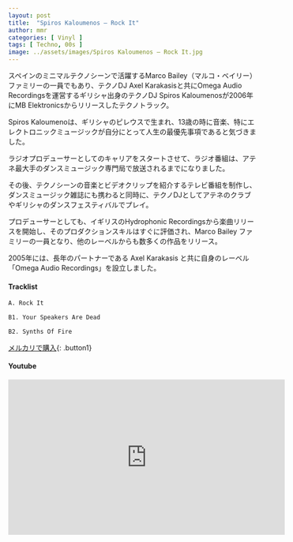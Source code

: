 ```yaml
---
layout: post
title:  "Spiros Kaloumenos – Rock It"
author: mmr
categories: [ Vinyl ]
tags: [ Techno, 00s ]
image: ../assets/images/Spiros Kaloumenos – Rock It.jpg
---
```


スペインのミニマルテクノシーンで活躍するMarco Bailey（マルコ・ベイリー）ファミリーの一員でもあり、テクノDJ Axel Karakasisと共にOmega Audio Recordingsを運営するギリシャ出身のテクノDJ Spiros Kaloumenosが2006年にMB Elektronicsからリリースしたテクノトラック。

Spiros Kaloumenoは、ギリシャのピレウスで生まれ、13歳の時に音楽、特にエレクトロニックミュージックが自分にとって人生の最優先事項であると気づきました。

ラジオプロデューサーとしてのキャリアをスタートさせて、ラジオ番組は、アテネ最大手のダンスミュージック専門局で放送されるまでになりました。

その後、テクノシーンの音楽とビデオクリップを紹介するテレビ番組を制作し、ダンスミュージック雑誌にも携わると同時に、テクノDJとしてアテネのクラブやギリシャのダンスフェスティバルでプレイ。

プロデューサーとしても、イギリスのHydrophonic Recordingsから楽曲リリースを開始し、そのプロダクションスキルはすぐに評価され、Marco Bailey ファミリーの一員となり、他のレーベルからも数多くの作品をリリース。

2005年には、長年のパートナーである Axel Karakasis と共に自身のレーベル「Omega Audio Recordings」を設立しました。

#### Tracklist
```md
A. Rock It

B1. Your Speakers Are Dead

B2. Synths Of Fire
```


[メルカリで購入](https://jp.mercari.com/item/m53116919196?afid=6142608987){: .button1}

#### Youtube
<iframe width="560" height="315" src="https://www.youtube.com/embed/i0WLXs_tMIc?si=F3lGnJB9e08V4mqS" title="YouTube video player" frameborder="0" allow="accelerometer; autoplay; clipboard-write; encrypted-media; gyroscope; picture-in-picture; web-share" referrerpolicy="strict-origin-when-cross-origin" allowfullscreen></iframe>